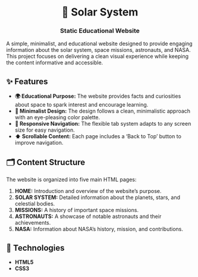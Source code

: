 <h1 align="center">🌌 Solar System</h1>
<h3 align="center">Static Educational Website</h3>
<!-- README.md -->

<p>A simple, minimalist, and educational website designed to provide engaging information about the solar system, space missions, astronauts, and NASA. This project focuses on delivering a clean visual experience while keeping the content informative and accessible.</p>

## ✨ Features

<ul>
  <li><strong>🌍 Educational Purpose:</strong> The website provides facts and curiosities about space to spark interest and encourage learning.</li>
  <li><strong>🎨 Minimalist Design:</strong> The design follows a clean, minimalistic approach with an eye-pleasing color palette.</li>
  <li><strong>📱 Responsive Navigation:</strong> The flexible tab system adapts to any screen size for easy navigation.</li>
  <li><strong>⬆️ Scrollable Content:</strong> Each page includes a ‘Back to Top’ button to improve navigation.</li>
</ul>

## 🗂️ Content Structure

<p>The website is organized into five main HTML pages:</p>

<ol>
  <li><strong>HOME:</strong> Introduction and overview of the website’s purpose.</li>
  <li><strong>SOLAR SYSTEM:</strong> Detailed information about the planets, stars, and celestial bodies.</li>
  <li><strong>MISSIONS:</strong> A history of important space missions.</li>
  <li><strong>ASTRONAUTS:</strong> A showcase of notable astronauts and their achievements.</li>
  <li><strong>NASA:</strong> Information about NASA’s history, mission, and contributions.</li>
</ol>

## 🚀 Technologies
<ul>
  <li><strong>HTML5</li>
  <li><strong>CSS3</li>
</ul>

